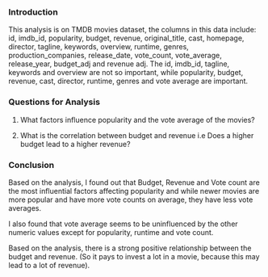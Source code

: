 ### Introduction

This analysis is on TMDB movies dataset, the columns in this data include: id, imdb_id, popularity, budget, revenue, original_title, cast, homepage, director, tagline, keywords, overview, runtime, genres, production_companies, release_date, vote_count, vote_average, release_year, budget_adj and revenue adj. The id, imdb_id, tagline, keywords and overview are not so important, while popularity, budget, revenue, cast, director, runtime, genres and vote average are important.

### Questions for Analysis
 1. What factors influence popularity and the vote average of the movies?

 2. What is the correlation between budget and revenue i.e Does a higher budget lead to a higher revenue?

### Conclusion
Based on the analysis, I found out that Budget, Revenue and Vote count are the most influential factors affecting popularity and while newer movies are more popular and have more vote counts on average, they have less vote averages.

I also found that vote average seems to be uninfluenced by the other numeric values except for popularity, runtime and vote count.

Based on the analysis, there is a strong positive relationship between the budget and revenue. (So it pays to invest a lot in a movie, because this may lead to a lot of revenue).
